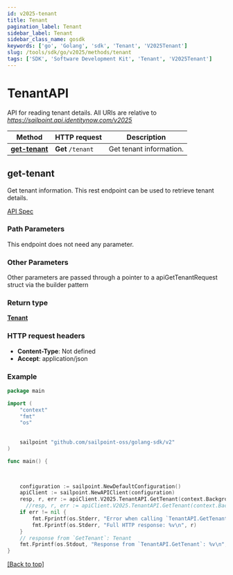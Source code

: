 ```yaml
---
id: v2025-tenant
title: Tenant
pagination_label: Tenant
sidebar_label: Tenant
sidebar_class_name: gosdk
keywords: ['go', 'Golang', 'sdk', 'Tenant', 'V2025Tenant'] 
slug: /tools/sdk/go/v2025/methods/tenant
tags: ['SDK', 'Software Development Kit', 'Tenant', 'V2025Tenant']
---
```


# TenantAPI
  API for reading tenant details. 
All URIs are relative to *https://sailpoint.api.identitynow.com/v2025*

Method | HTTP request | Description
------------- | ------------- | -------------
[**get-tenant**](#get-tenant) | **Get** `/tenant` | Get tenant information.


## get-tenant
Get tenant information.
This rest endpoint can be used to retrieve tenant details.

[API Spec](https://developer.sailpoint.com/docs/api/v2025/get-tenant)

### Path Parameters

This endpoint does not need any parameter.

### Other Parameters

Other parameters are passed through a pointer to a apiGetTenantRequest struct via the builder pattern


### Return type

[**Tenant**](../models/tenant)

### HTTP request headers

- **Content-Type**: Not defined
- **Accept**: application/json

### Example

```go
package main

import (
	"context"
	"fmt"
	"os"
  
    
	sailpoint "github.com/sailpoint-oss/golang-sdk/v2"
)

func main() {

    

    configuration := sailpoint.NewDefaultConfiguration()
    apiClient := sailpoint.NewAPIClient(configuration)
    resp, r, err := apiClient.V2025.TenantAPI.GetTenant(context.Background()).Execute()
	  //resp, r, err := apiClient.V2025.TenantAPI.GetTenant(context.Background()).Execute()
    if err != nil {
	    fmt.Fprintf(os.Stderr, "Error when calling `TenantAPI.GetTenant``: %v\n", err)
	    fmt.Fprintf(os.Stderr, "Full HTTP response: %v\n", r)
    }
    // response from `GetTenant`: Tenant
    fmt.Fprintf(os.Stdout, "Response from `TenantAPI.GetTenant`: %v\n", resp)
}
```

[[Back to top]](#)

